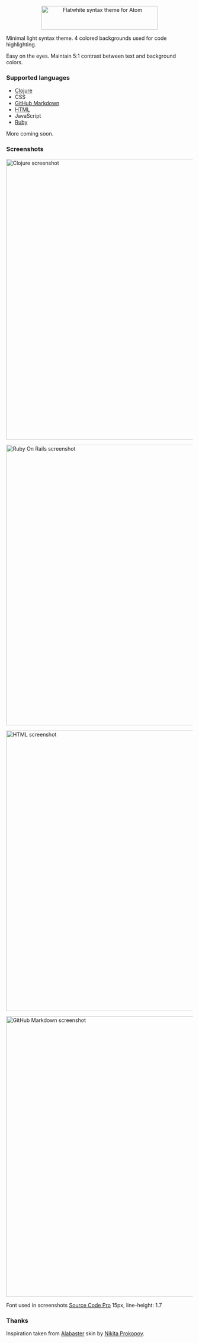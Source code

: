 <p align="center"><img src="https://github.com/biletskyy/flatwhite-syntax/raw/master/assets/flatwhite-header.png" alt="Flatwhite syntax theme for Atom" width="314px" height="64px"></p>

Minimal light syntax theme. 4 colored backgrounds used for code highlighting.

Easy on the eyes. Maintain 5:1 contrast between text and background colors.

### Supported languages

- [Clojure](https://github.com/biletskyy/flatwhite-syntax/raw/master/assets/screenshot-light-clojure3.png)
- CSS
- [GitHub Markdown](https://github.com/biletskyy/flatwhite-syntax/raw/master/assets/screenshot-light-gfm2.png)
- [HTML](https://github.com/biletskyy/flatwhite-syntax/raw/master/assets/screenshot-light-html2.png)
- JavaScript
- [Ruby](https://github.com/biletskyy/flatwhite-syntax/raw/master/assets/screenshot-light-ror2.png)

More coming soon.

### Screenshots

<p><img src="https://github.com/biletskyy/flatwhite-syntax/raw/master/assets/screenshot-light-clojure3.png" alt="Clojure screenshot" width="769px" height="755px"></p>

<p><img src="https://github.com/biletskyy/flatwhite-syntax/raw/master/assets/screenshot-light-ror2.png" alt="Ruby On Rails screenshot" width="769px" height="755px"></p>

<p><img src="https://github.com/biletskyy/flatwhite-syntax/raw/master/assets/screenshot-light-html2.png" alt="HTML screenshot" width="768px" height="755px"></p>

<p><img src="https://github.com/biletskyy/flatwhite-syntax/raw/master/assets/screenshot-light-gfm2.png" alt="GitHub Markdown screenshot" width="769px" height="755px"></p>

Font used in screenshots [Source Code Pro](https://github.com/adobe-fonts/source-code-pro) 15px, line-height: 1.7

### Thanks
Inspiration taken from [Alabaster](https://github.com/tonsky/alabaster-lighttable-skin) skin by [Nikita Prokopov](https://github.com/tonsky).
